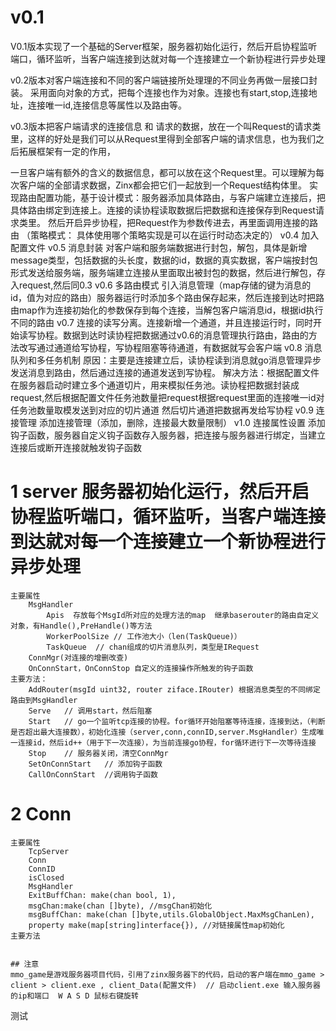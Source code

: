 # v0.1 
V0.1版本实现了⼀个基础的Server框架，服务器初始化运行，然后开启协程监听端口，循环监听，当客户端连接到达就对每一个连接建立一个新协程进行异步处理

v0.2版本对客户端连接和不同的客户端链接所处理理的不同业务再做⼀层接口封装。
    采用面向对象的方式，把每个连接也作为对象。连接也有start,stop,连接地址，连接唯一id,连接信息等属性以及路由等。

v0.3版本把客户端请求的连接信息 和 请求的数据，放在一个叫Request的请求类里，这样的好处是我们可以从Request里得到全部客户端的请求信息，也为我们之后拓展框架有一定的作用，

一旦客户端有额外的含义的数据信息，都可以放在这个Request里。可以理解为每次客户端的全部请求数据，Zinx都会把它们一起放到一个Request结构体里。
    实现路由配置功能，基于设计模式：服务器添加具体路由，与客户端建立连接后，把具体路由绑定到连接上。连接的读协程读取数据后把数据和连接保存到Request请求类里。
    然后开启异步协程，把Request作为参数传进去，再里面调用连接的路由  （策略模式： 具体使用哪个策略实现是可以在运行时动态决定的）
v0.4 加入配置文件
v0.5 消息封装  对客户端和服务端数据进行封包，解包，具体是新增message类型，包括数据的头长度，数据的id，数据的真实数据，客户端按封包形式发送给服务端，服务端建立连接从里面取出被封包的数据，然后进行解包，存入request,然后同0.3
v0.6 多路由模式 引入消息管理（map存储的键为消息的id，值为对应的路由）服务器运行时添加多个路由保存起来，然后连接到达时把路由map作为连接初始化的参数保存到每个连接，当解包客户端消息id，根据id执行不同的路由
v0.7 连接的读写分离。连接新增一个通道，并且连接运行时，同时开始读写协程。数据到达时读协程把数据通过v0.6的消息管理执行路由，路由的方法改写通过通道给写协程，写协程阻塞等待通道，有数据就写会客户端
v0.8 消息队列和多任务机制   原因：主要是连接建立后，读协程读到消息就go消息管理异步发送消息到路由，然后通过连接的通道发送到写协程。
                        解决方法：根据配置文件在服务器启动时建立多个通道切片，用来模拟任务池。读协程把数据封装成request,然后根据配置文件任务池数量把request根据request里面的连接唯一id对任务池数量取模发送到对应的切片通道
                                然后切片通道把数据再发给写协程
v0.9 连接管理  添加连接管理（添加，删除，连接最大数量限制）
v1.0 连接属性设置 添加钩子函数，服务器自定义钩子函数存入服务器，把连接与服务器进行绑定，当建立连接后或断开连接就触发钩子函数



# 1 server   服务器初始化运行，然后开启协程监听端口，循环监听，当客户端连接到达就对每一个连接建立一个新协程进行异步处理
    主要属性
        MsgHandler
            Apis  存放每个MsgId所对应的处理方法的map  继承baserouter的路由自定义对象，有Handle(),PreHandle()等方法
            WorkerPoolSize // 工作池大小（len(TaskQueue)）
            TaskQueue  // chan组成的切片消息队列，类型是IRequest
        ConnMgr(对连接的增删改查) 
        OnConnStart，OnConnStop 自定义的连接操作所触发的钩子函数
    主要方法：
        AddRouter(msgId uint32, router ziface.IRouter) 根据消息类型的不同绑定路由到MsgHandler
        Serve   // 调用start，然后阻塞
        Start   // go一个监听tcp连接的协程。for循环开始阻塞等待连接，连接到达，（判断是否超出最大连接数），初始化连接（server,conn,connID,server.MsgHandler）生成唯一连接id，然后id++（用于下一次连接），为当前连接go协程，for循环进行下一次等待连接
        Stop    // 服务器关闭，清空ConnMgr
        SetOnConnStart   // 添加钩子函数
        CallOnConnStart  //调用钩子函数
# 2 Conn
    主要属性
        TcpServer
    	Conn
    	ConnID
    	isClosed
    	MsgHandler
    	ExitBuffChan: make(chan bool, 1),
    	msgChan:make(chan []byte), //msgChan初始化
    	msgBuffChan: make(chan []byte,utils.GlobalObject.MaxMsgChanLen),
    	property make(map[string]interface{}), //对链接属性map初始化
    主要方法


    ## 注意
    mmo_game是游戏服务器项目代码，引用了zinx服务器下的代码，启动的客户端在mmo_game >  client > client.exe , client_Data(配置文件)  // 启动client.exe 输入服务器的ip和端口  W A S D 鼠标右键旋转

测试
